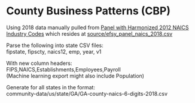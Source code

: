 # County Business Patterns (CBP)

Using 2018 data manually pulled from [Panel with Harmonized 2012 NAICS Industry Codes](http://www.fpeckert.me/cbp/) which resides at [source/efsy_panel_naics_2018.csv](source/efsy_panel_naics_2018.csv)

Parse the following into state CSV files:  
fipstate, fipscty, naics12, emp, year, v1  

With new column headers:  
FIPS,NAICS,Establishments,Employees,Payroll  
(Machine learning export might also include Population)

Generate for all states in the format:  
community-data/us/state/GA/GA-county-naics-6-digits-2018.csv





